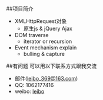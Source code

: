 ##项目简介
* XMLHttpRequest对象
    * 原生js & jQuery Ajax
* DOM traverse
    * iterator or recursion
* Event mechanism explain
    * bulling & capture

##有问题
可以用以下联系方式跟我交流

* 邮件(leibo_369@163.com)
* QQ: 1062177416
* weibo: [leibo](http://weibo.com/isleibo)